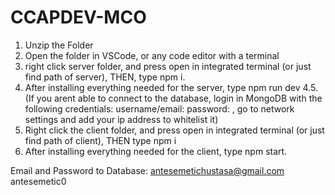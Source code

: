# CCAPDEV-MCO



1. Unzip the Folder
2. Open the folder in VSCode, or any code editor with a terminal
3. right click server folder, and press open in integrated terminal (or just find path of server), THEN, type npm i.
4. After installing everything needed for the server, type npm run dev
4.5. (If you arent able to connect to the database, login in MongoDB with the following credentials: username/email: password: , go to network settings and add your ip address to whitelist it)
5. Right click the client folder, and press open in integrated terminal (or just find path of client), THEN type npm i
6. After installing everything needed for the client, type npm start.




Email and Password to Database:
antesemetichustasa@gmail.com
antesemetic0